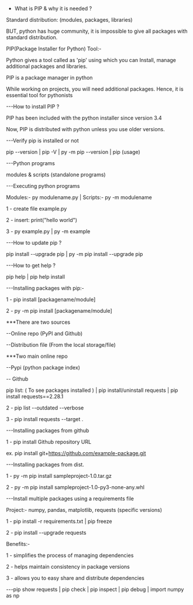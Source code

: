 - What is PIP & why it is needed ?

Standard distribution: (modules, packages, libraries)

BUT, python has huge community, it is impossible to give all packages with standard distribution.

PIP(Package Installer for Python) Tool:-

Python gives a tool called as 'pip' using which you can Install, manage additional packages and libraries.

PIP is a package manager in python

While working on projects, you will need additional packages. Hence, it is essential tool for pythonists



---How to install PIP ?

PIP has been included with the python installer since version 3.4

Now, PIP is distributed with python unless you use older versions.



---Verify pip is installed or not

pip --version | pip -V | py -m pip --version | pip (usage)



---Python programs

modules & scripts (standalone programs)



---Executing python programs

Modules:- py modulename.py | Scripts:- py -m modulename

1 - create file example.py

2 - insert: print("hello world")

3 - py example.py | py -m example




---How to update pip ?

pip install --upgrade pip | py -m pip install --upgrade pip



---How to get help ?

pip help | pip help install



---Installing packages with pip:-

1 - pip install [packagename/module]

2 - py -m pip install [packagename/module]

***There are two sources

--Online repo (PyPI and Github)

--Distribution file (From the local storage/file)


***Two main online repo

--Pypi (python package index)

-- Github

pip list: ( To see packages installed ) | pip install/uninstall requests | pip install requests==2.28.1

2 - pip list --outdated --verbose

3 - pip install requests --target .


---Installing packages from github

1 - pip install Github repository URL

ex. pip install git+https://github.com/example-package.git

---Installing packages from dist.

1 - py -m pip install sampleproject-1.0.tar.gz

2 - py -m pip install sampleproject-1.0-py3-none-any.whl


---Install multiple packages using a requirements file

Project:- numpy, pandas, matplotlib, requests (specific versions)

1 - pip install -r requirements.txt | pip freeze

2 - pip install --upgrade requests


Benefits:- 

1 - simplifies the process of managing dependencies

2 - helps maintain consistency in package versions

3 - allows you to easy share and distribute dependencies

---pip show requests | pip check | pip inspect | pip debug | import numpy as np